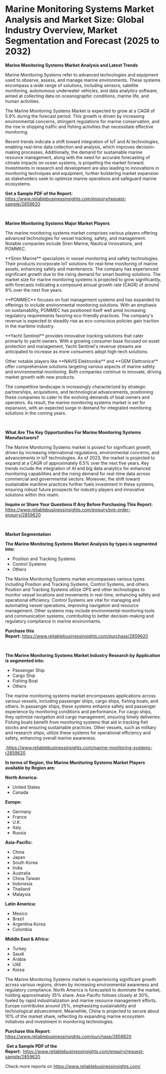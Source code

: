 <p><h1>Marine Monitoring Systems Market Analysis and Market Size: Global Industry Overview, Market Segmentation and Forecast (2025 to 2032)</h1></p><p><strong>Marine Monitoring Systems Market Analysis and Latest Trends</strong></p>
<p><p>Marine Monitoring Systems refer to advanced technologies and equipment used to observe, assess, and manage marine environments. These systems encompass a wide range of solutions, including sensors, satellite monitoring, autonomous underwater vehicles, and data analytics software, aimed at collecting data on oceanographic conditions, marine life, and human activities. </p><p>The Marine Monitoring Systems Market is expected to grow at a CAGR of 5.9% during the forecast period. This growth is driven by increasing environmental concerns, stringent regulations for marine conservation, and the rise in shipping traffic and fishing activities that necessitate effective monitoring. </p><p>Recent trends indicate a shift toward integration of IoT and AI technologies, enabling real-time data collection and analysis, which improves decision-making processes. Additionally, the demand for sustainable marine resource management, along with the need for accurate forecasting of climate impacts on ocean systems, is propelling the market forward. Investments in research and development are also leading to innovations in monitoring techniques and equipment, further bolstering market expansion as stakeholders seek to optimize marine operations and safeguard marine ecosystems.</p></p>
<p><strong>Get a Sample PDF of the Report:&nbsp;</strong> <a href="https://www.reliablebusinessinsights.com/enquiry/request-sample/2859620?utm_campaign=2239&utm_medium=2&utm_source=Github&utm_content=ia&utm_term=12032025&utm_id=marine-monitoring-systems">https://www.reliablebusinessinsights.com/enquiry/request-sample/2859620</a></p>
<p>&nbsp;</p>
<p><strong>Marine Monitoring Systems Major Market Players</strong></p>
<p><p>The marine monitoring systems market comprises various players offering advanced technologies for vessel tracking, safety, and management. Notable companies include Siren Marine, Nautical Innovations, and POMMEC.</p><p>**Siren Marine** specializes in vessel monitoring and safety technologies. Their products incorporate IoT solutions for real-time monitoring of marine assets, enhancing safety and maintenance. The company has experienced significant growth due to the rising demand for smart boating solutions. The market size for marine monitoring systems is projected to grow significantly, with forecasts indicating a compound annual growth rate (CAGR) of around 9% over the next five years.</p><p>**POMMEC** focuses on fuel management systems and has expanded its offerings to include environmental monitoring solutions. With an emphasis on sustainability, POMMEC has positioned itself well amid increasing regulatory requirements favoring eco-friendly practices. The company's revenue is expected to steadily rise as eco-conscious policies gain traction in the maritime industry.</p><p>**Yacht Sentinel** provides innovative tracking solutions that cater primarily to yacht owners. With a growing consumer base focused on asset protection and management, Yacht Sentinel's revenue streams are anticipated to increase as more consumers adopt high-tech solutions.</p><p>Other notable players like **NAVIS Elektronika** and **GEM Elettronica** offer comprehensive solutions targeting various aspects of marine safety and environmental monitoring. Both companies continue to innovate, driving market growth with new products.</p><p>The competitive landscape is increasingly characterized by strategic partnerships, acquisitions, and technological advancements, positioning these companies to cater to the evolving demands of boat owners and operators. As result, the marine monitoring systems market is set for expansion, with an expected surge in demand for integrated monitoring solutions in the coming years.</p></p>
<p>&nbsp;</p>
<p><strong>What Are The Key Opportunities For Marine Monitoring Systems Manufacturers?</strong></p>
<p><p>The Marine Monitoring Systems market is poised for significant growth, driven by increasing international regulations, environmental concerns, and advancements in IoT technologies. As of 2023, the market is projected to expand at a CAGR of approximately 6.5% over the next five years. Key trends include the integration of AI and big data analytics for enhanced monitoring capabilities and the rising demand for real-time data across commercial and governmental sectors. Moreover, the shift toward sustainable maritime practices further fuels investment in these systems, ensuring robust future prospects for industry players and innovative solutions within this realm.</p></p>
<p><strong>Inquire or Share Your Questions If Any Before Purchasing This Report:</strong> <a href="https://www.reliablebusinessinsights.com/enquiry/pre-order-enquiry/2859620?utm_campaign=2239&utm_medium=2&utm_source=Github&utm_content=ia&utm_term=12032025&utm_id=marine-monitoring-systems">https://www.reliablebusinessinsights.com/enquiry/pre-order-enquiry/2859620</a></p>
<p>&nbsp;</p>
<p><strong>Market Segmentation</strong></p>
<p><strong>The Marine Monitoring Systems Market Analysis by types is segmented into:</strong></p>
<p><ul><li>Position and Tracking Systems</li><li>Control Systems</li><li>Others</li></ul></p>
<p><p>The Marine Monitoring Systems market encompasses various types including Position and Tracking Systems, Control Systems, and others. Position and Tracking Systems utilize GPS and other technologies to monitor vessel locations and movements in real-time, enhancing safety and operational efficiency. Control Systems are vital for managing and automating vessel operations, improving navigation and resource management. Other systems may include environmental monitoring tools and communication systems, contributing to better decision-making and regulatory compliance in marine environments.</p></p>
<p><strong>Purchase this Report:&nbsp;</strong><a href="https://www.reliablebusinessinsights.com/purchase/2859620?utm_campaign=2239&utm_medium=2&utm_source=Github&utm_content=ia&utm_term=12032025&utm_id=marine-monitoring-systems">https://www.reliablebusinessinsights.com/purchase/2859620</a></p>
<p>&nbsp;</p>
<p><strong>The Marine Monitoring Systems Market Industry Research by Application is segmented into:</strong></p>
<p><ul><li>Passenger Ship</li><li>Cargo Ship</li><li>Fishing Boat</li><li>Others</li></ul></p>
<p><p>The marine monitoring systems market encompasses applications across various vessels, including passenger ships, cargo ships, fishing boats, and others. In passenger ships, these systems enhance safety and passenger experience by monitoring conditions and performance. For cargo ships, they optimize navigation and cargo management, ensuring timely deliveries. Fishing boats benefit from monitoring systems that aid in tracking fish stocks and ensuring sustainable practices. Other vessels, such as military and research ships, utilize these systems for operational efficiency and safety, enhancing overall marine awareness.</p></p>
<p><a href="https://www.reliablebusinessinsights.com/marine-monitoring-systems-r2859620?utm_campaign=2239&utm_medium=2&utm_source=Github&utm_content=ia&utm_term=12032025&utm_id=marine-monitoring-systems">&nbsp;https://www.reliablebusinessinsights.com/marine-monitoring-systems-r2859620</a></p>
<p><strong>In terms of Region, the Marine Monitoring Systems Market Players available by Region are:</strong></p>
<p>
    <p> <strong> North America: </strong>
        <ul>
            <li>United States</li>
            <li>Canada</li>
        </ul>
        </p> 
    <p> <strong> Europe: </strong>
        <ul>
            <li>Germany</li>
            <li>France</li>
            <li>U.K.</li>
            <li>Italy</li>
            <li>Russia</li>
        </ul>
        </p> 
    <p> <strong> Asia-Pacific: </strong>
        <ul>
            <li>China</li>
            <li>Japan</li>
            <li>South Korea</li>
            <li>India</li>
            <li>Australia</li>
            <li>China Taiwan</li>
            <li>Indonesia</li>
            <li>Thailand</li>
            <li>Malaysia</li>
        </ul>
        </p> 
    <p> <strong> Latin America: </strong>
        <ul>
            <li>Mexico</li>
            <li>Brazil</li>
            <li>Argentina Korea</li>
            <li>Colombia</li>
        </ul>
        </p> 
    <p> <strong> Middle East & Africa: </strong>
        <ul>
            <li>Turkey</li>
            <li>Saudi</li>
            <li>Arabia</li>
            <li>UAE</li>
            <li>Korea</li>
        </ul>
    </p>
    </p>
<p><p>The Marine Monitoring Systems market is experiencing significant growth across various regions, driven by increasing environmental awareness and regulatory compliance. North America is forecasted to dominate the market, holding approximately 35% share. Asia-Pacific follows closely at 30%, fueled by rapid industrialization and marine resource management efforts. Europe contributes around 25%, emphasizing sustainability and technological advancement. Meanwhile, China is projected to secure about 10% of the market share, reflecting its expanding marine ecosystem initiatives and investment in monitoring technologies.</p></p>
<p><strong>Purchase this Report: </strong><a href="https://www.reliablebusinessinsights.com/purchase/2859620?utm_campaign=2239&utm_medium=2&utm_source=Github&utm_content=ia&utm_term=12032025&utm_id=marine-monitoring-systems">https://www.reliablebusinessinsights.com/purchase/2859620</a></p>
<p>&nbsp;<strong>Get a Sample PDF of the Report:&nbsp;&nbsp;</strong><a href="https://www.reliablebusinessinsights.com/enquiry/request-sample/2859620?utm_campaign=2239&utm_medium=2&utm_source=Github&utm_content=ia&utm_term=12032025&utm_id=marine-monitoring-systems">https://www.reliablebusinessinsights.com/enquiry/request-sample/2859620</a></p>
<p><strong></strong></p>
<p>Check more reports on <a href="https://www.reliablebusinessinsights.com/?utm_campaign=2239&utm_medium=2&utm_source=Github&utm_content=ia&utm_term=12032025&utm_id=marine-monitoring-systems">https://www.reliablebusinessinsights.com/</a></p>